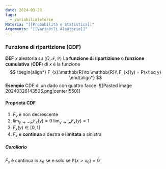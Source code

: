 ```yaml
---
date: 2024-03-28
tags:
  - variabilialetorie
Materia: "[[Probabilità e Statistica]]"
Argomento: "[[Variabili Aleatorie]]"
---
```


### Funzione di ripartizione (CDF)
**DEF** $x$ aleatoria su $(\Omega , \mathcal{F}, \mathbb{P})$
La **funzione di ripartizione** o **funzione cumulativa** (**CDF**) di $x$ è la funzione
$$
\begin{align*}
F_{x}:\mathbb{R}\to \mathbb{R}\\
F_{x}(y) = P(x\leq y)
\end{align*}
$$
**Esempio** CDF di un dado con quattro facce:
![[Pasted image 20240326143506.png|center|550]]

#### Proprietà CDF
1) $F_{x}$ è non decrescente
2) $\lim_{y\to-\infty} F_{x}(y) = 0$ $\lim_{y\to\infty} F_{x}(y) = 1$
3) $F_{x}(y) \in [0,1]$
4) $F_x$ è **continua** a destra e **limitata** a sinistra 
##### Corollario
$F_{x}$ è continua in $x_0$ se e solo se $\mathbb{P}(x > x_{0}) = 0$